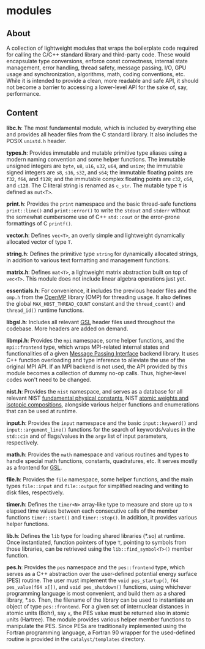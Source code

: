 # modules

## About

A collection of lightweight modules that wraps the boilerplate code required for calling the C/C++ standard library and third-party code. These would encapsulate type conversions, enforce const correctness, internal state management, error handling, thread safety, message passing, I/O, GPU usage and synchronization, algorithms, math, coding conventions, etc. While it is intended to provide a clean, more readable and safe API, it should not become a barrier to accessing a lower-level API for the sake of, say, performance.

## Content

**libc.h**: The most fundamental module, which is included by everything else and provides all header files from the C standard library. It also includes the POSIX `unistd.h` header.

**types.h**: Provides immutable and mutable primitive type aliases using a modern naming convention and some helper functions. The immutable unsigned integers are `byte`, `u8`, `u16`, `u32`, `u64`, and `usize`; the immutable signed integers are `s8`, `s16`, `s32`, and `s64`; the immutable floating points are `f32`, `f64`, and `f128`; and the immutable complex floating points are `c32`, `c64`, and `c128`. The C literal string is renamed as `c_str`. The mutable type `T` is defined as `mut<T>`.

**print.h**: Provides the `print` namespace and the basic thread-safe functions `print::line()` and `print::error()` to write the `stdout` and `stderr` without the somewhat cumbersome use of C++ `std::cout` or the error-prone formattings of C `printf()`.

**vector.h**: Defines `vec<T>`, an overly simple and lightweight dynamically allocated vector of type `T`.

**string.h**: Defines the primitive type `string` for dynamically allocated strings, in addition to various text formatting and management functions.

**matrix.h**: Defines `mat<T>`, a lightweight matrix abstraction built on top of `vec<T>`. This module does not include linear algebra operations just yet.

**essentials.h**: For convenience, it includes the previous header files and the `omp.h` from the [OpenMP](https://www.openmp.org/) library (OMP) for threading usage. It also defines the global `MAX_HOST_THREAD_COUNT` constant and the `thread_count()` and `thread_id()` runtime functions.

**libgsl.h**: Includes all relevant [GSL](https://www.gnu.org/software/gsl/) header files used throughout the codebase. More headers are added on demand.

**libmpi.h**: Provides the `mpi` namespace, some helper functions, and the `mpi::frontend` type, which wraps MPI-related internal states and functionalities of a given [Message Passing Interface](https://www.mpi-forum.org/) backend library. It uses C++ function overloading and type inference to alleviate the use of the original MPI API. If an MPI backend is not used, the API provided by this module becomes a collection of dummy no-op calls. Thus, higher-level codes won't need to be changed.

**nist.h**: Provides the `nist` namespace, and serves as a database for all relevant NIST [fundamental physical constants](https://pml.nist.gov/cuu/Constants/Table/allascii.txt), NIST [atomic weights and isotopic compositions](https://physics.nist.gov/cgi-bin/Compositions/stand_alone.pl?ele=&all=all&ascii=ascii2&isotype=all), alongside various helper functions and enumerations that can be used at runtime.

**input.h**: Provides the `input` namespace and the basic `input::keyword()` and `input::argument_line()` functions for the search of keywords/values in the `std::cin` and of flags/values in the `argv` list of input parameters, respectively.

**math.h**: Provides the `math` namespace and various routines and types to handle special math functions, constants, quadratures, etc. It serves mostly as a frontend for [GSL](https://www.gnu.org/software/gsl/).

**file.h**: Provides the `file` namespace, some helper functions, and the main types `file::input` and `file::output` for simplified reading and writing to disk files, respectively.

**timer.h**: Defines the `timer<N>` array-like type to measure and store up to `N` elapsed time values between each consecutive calls of the member functions `timer::start()` and `timer::stop()`. In addition, it provides various helper functions.

**lib.h**: Defines the `lib` type for loading shared libraries (*.so) at runtime. Once instantiated, function pointers of type `T`, pointing to symbols from those libraries, can be retrieved using the `lib::find_symbol<T>()` member function.

**pes.h**: Provides the `pes` namespace and the `pes::frontend` type, which serves as a C++ abstraction over the user-defined potential energy surface (PES) routine. The user must implement the `void pes_startup()`, `f64 pes_value(f64 x[])`, and `void pes_shutdown()` functions, using whichever programming language is most convenient, and build them as a shared library, *.so. Then, the filename of the library can be used to instantiate an object of type `pes::frontend`. For a given set of internuclear distances in atomic units (Bohr), say `x`, the PES value must be returned also in atomic units (Hartree). The module provides various helper member functions to manipulate the PES. Since PESs are traditionally implemented using the Fortran programming language, a Fortran 90 wrapper for the used-defined routine is provided in the `catalyst/templates` directory.
